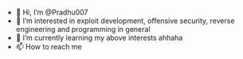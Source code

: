 - 👋 Hi, I’m @Pradhu007
- 👀 I’m interested in exploit development, offensive security, reverse engineering and programming in general
- 🌱 I’m currently learning my above interests ahhaha 
- 📫 How to reach me 



<!---
Pradhu007/Pradhu007 is a ✨ special ✨ repository because its `README.md` (this file) appears on your GitHub profile.
You can click the Preview link to take a look at your changes.
--->
